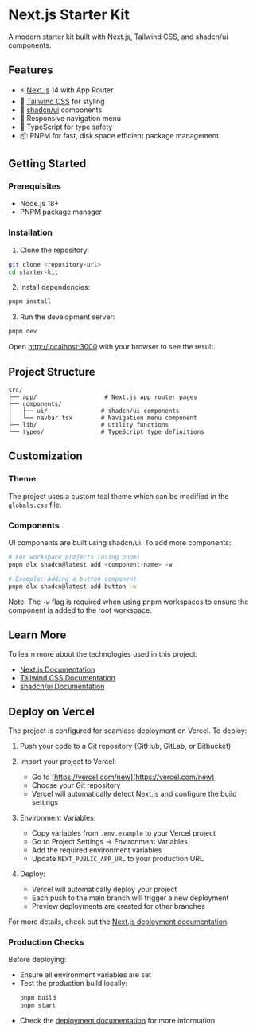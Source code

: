 # Next.js Starter Kit

A modern starter kit built with Next.js, Tailwind CSS, and shadcn/ui components.

## Features

- ⚡️ [Next.js](https://nextjs.org) 14 with App Router
- 🎨 [Tailwind CSS](https://tailwindcss.com) for styling
- 🧱 [shadcn/ui](https://ui.shadcn.com/) components
- 📱 Responsive navigation menu
- 🎯 TypeScript for type safety
- 📦 PNPM for fast, disk space efficient package management

## Getting Started

### Prerequisites

- Node.js 18+
- PNPM package manager

### Installation

1. Clone the repository:

```bash
git clone <repository-url>
cd starter-kit
```

2. Install dependencies:

```bash
pnpm install
```

3. Run the development server:

```bash
pnpm dev
```

Open [http://localhost:3000](http://localhost:3000) with your browser to see the result.

## Project Structure

```
src/
├── app/                   # Next.js app router pages
├── components/
│   ├── ui/               # shadcn/ui components
│   └── navbar.tsx        # Navigation menu component
├── lib/                  # Utility functions
└── types/                # TypeScript type definitions
```

## Customization

### Theme

The project uses a custom teal theme which can be modified in the `globals.css` file.

### Components

UI components are built using shadcn/ui. To add more components:

```bash
# For workspace projects (using pnpm)
pnpm dlx shadcn@latest add <component-name> -w

# Example: Adding a button component
pnpm dlx shadcn@latest add button -w
```

Note: The `-w` flag is required when using pnpm workspaces to ensure the component is added to the root workspace.

## Learn More

To learn more about the technologies used in this project:

- [Next.js Documentation](https://nextjs.org/docs)
- [Tailwind CSS Documentation](https://tailwindcss.com/docs)
- [shadcn/ui Documentation](https://ui.shadcn.com)

## Deploy on Vercel

The project is configured for seamless deployment on Vercel. To deploy:

1. Push your code to a Git repository (GitHub, GitLab, or Bitbucket)

2. Import your project to Vercel:

   - Go to [https://vercel.com/new](https://vercel.com/new)
   - Choose your Git repository
   - Vercel will automatically detect Next.js and configure the build settings

3. Environment Variables:

   - Copy variables from `.env.example` to your Vercel project
   - Go to Project Settings → Environment Variables
   - Add the required environment variables
   - Update `NEXT_PUBLIC_APP_URL` to your production URL

4. Deploy:
   - Vercel will automatically deploy your project
   - Each push to the main branch will trigger a new deployment
   - Preview deployments are created for other branches

For more details, check out the [Next.js deployment documentation](https://nextjs.org/docs/app/building-your-application/deploying).

### Production Checks

Before deploying:

- Ensure all environment variables are set
- Test the production build locally:
  ```bash
  pnpm build
  pnpm start
  ```
- Check the [deployment documentation](https://vercel.com/docs/deployments/overview) for more information
